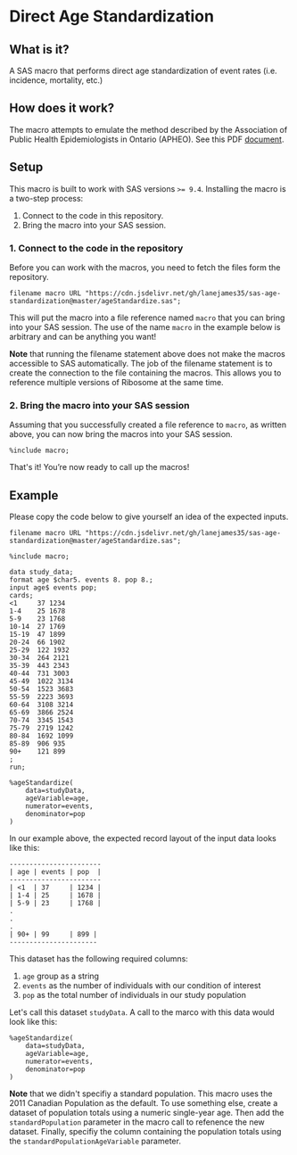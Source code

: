 # Direct Age Standardization
## What is it?
A SAS macro that performs direct age standardization of event rates (i.e. incidence, mortality, etc.)

## How does it work?
The macro attempts to emulate the method described by the Association of Public Health Epidemiologists in Ontario (APHEO). See this PDF [document](http://core.apheo.ca/resources/indicators/Standardization%20report_NamBains_FINALMarch16.pdf).

## Setup
This macro is built to work with SAS versions `>= 9.4`. Installing the macro is a two-step process:
1. Connect to the code in this repository.
2. Bring the macro into your SAS session.

### 1. Connect to the code in the repository
Before you can work with the macros, you need to fetch the files form the repository.

```
filename macro URL "https://cdn.jsdelivr.net/gh/lanejames35/sas-age-standardization@master/ageStandardize.sas";
```
This will put the macro into a file reference named `macro` that you can bring into your SAS session. The use of the name `macro` in the example below is arbitrary and can be anything you want!

**Note** that running the filename statement above does not make the macros accessible to SAS automatically. The job of the filename statement is to create the connection to the file containing the macros. This allows you to reference multiple versions of Ribosome at the same time.

### 2. Bring the macro into your SAS session
Assuming that you successfully created a file reference to `macro`, as written above, you can now bring the macros into your SAS session.

```
%include macro;
```

That's it! You’re now ready to call up the macros!

## Example
Please copy the code below to give yourself an idea of the expected inputs.

```
filename macro URL "https://cdn.jsdelivr.net/gh/lanejames35/sas-age-standardization@master/ageStandardize.sas";

%include macro;

data study_data;
format age $char5. events 8. pop 8.;
input age$ events pop;
cards;
<1     37 1234
1-4    25 1678
5-9    23 1768
10-14  27 1769
15-19  47 1899
20-24  66 1902
25-29  122 1932
30-34  264 2121
35-39  443 2343
40-44  731 3003
45-49  1022 3134
50-54  1523 3683
55-59  2223 3693
60-64  3108 3214
65-69  3866 2524
70-74  3345 1543
75-79  2719 1242
80-84  1692 1099
85-89  906 935
90+    121 899
;
run;

%ageStandardize(
    data=studyData,
    ageVariable=age,
    numerator=events,
    denominator=pop
)
```

In our example above, the expected record layout of the input data looks like this:

```
-----------------------
| age | events | pop  | 
-----------------------
| <1  | 37     | 1234 |
| 1-4 | 25     | 1678 |
| 5-9 | 23     | 1768 |
.
.
.
| 90+ | 99     | 899 |
----------------------
```

This dataset has the following required columns:
1. `age` group as a string
2. `events` as the number of individuals with our condition of interest
3. `pop` as the total number of individuals in our study population

Let's call this dataset `studyData`. A call to the marco with this data would look like this:
```
%ageStandardize(
    data=studyData,
    ageVariable=age,
    numerator=events,
    denominator=pop
)
```

**Note** that we didn't specifiy a standard population. This macro uses the 2011 Canadian Population as the default. To use something else, create a dataset of population totals using a numeric single-year age. Then add the `standardPopulation` parameter in the macro call to refenence the new dataset. Finally, specifiy the column containing the population totals using the `standardPopulationAgeVariable` parameter.
